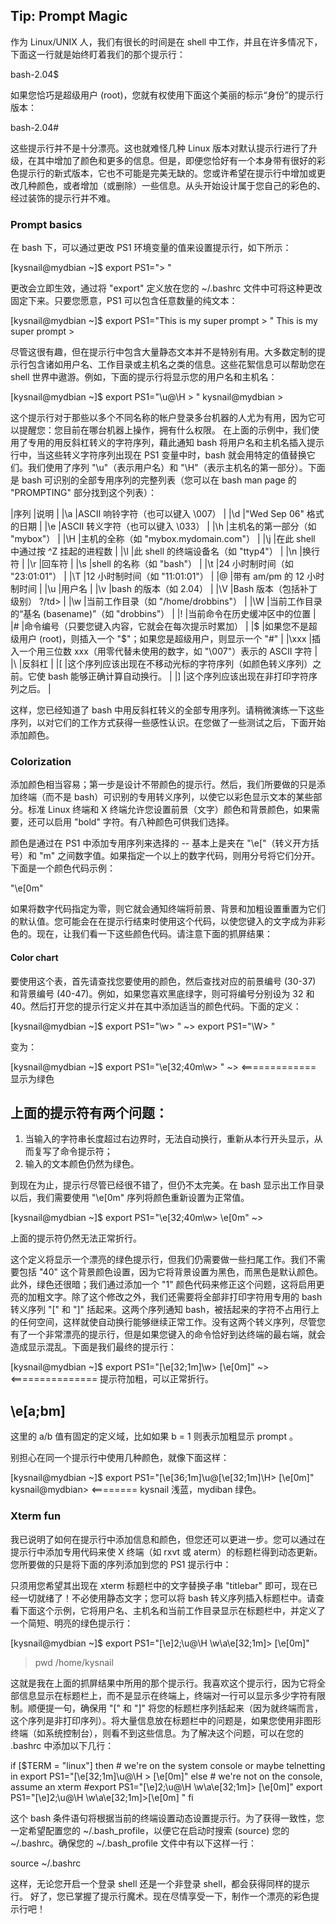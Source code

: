 ## Tip: Prompt Magic
作为 Linux/UNIX 人，我们有很长的时间是在 shell 中工作，并且在许多情况下，下面这一行就是始终盯着我们的那个提示行：

   bash-2.04$

如果您恰巧是超级用户 (root)，您就有权使用下面这个美丽的标示“身份”的提示行版本：

   bash-2.04#

这些提示行并不是十分漂亮。这也就难怪几种 Linux 版本对默认提示行进行了升级，在其中增加了颜色和更多的信息。但是，即便您恰好有一个本身带有很好的彩色提示行的新式版本，它也不可能是完美无缺的。您或许希望在提示行中增加或更改几种颜色，或者增加（或删除）一些信息。从头开始设计属于您自己的彩色的、经过装饰的提示行并不难。

### Prompt basics
在 bash 下，可以通过更改 PS1 环境变量的值来设置提示行，如下所示：

   [kysnail@mydbian ~]$ export PS1="> "
   > 

更改会立即生效，通过将 "export" 定义放在您的 ~/.bashrc 文件中可将这种更改固定下来。只要您愿意，PS1 可以包含任意数量的纯文本：

   [kysnail@mydbian ~]$ export PS1="This is my super prompt > "
   This is my super prompt > 

尽管这很有趣，但在提示行中包含大量静态文本并不是特别有用。大多数定制的提示行包含诸如用户名、工作目录或主机名之类的信息。这些花絮信息可以帮助您在 shell 世界中遨游。例如，下面的提示行将显示您的用户名和主机名：

   [kysnail@mydbian ~]$ export PS1="\u@\H > "
   kysnail@mydbian > 

这个提示行对于那些以多个不同名称的帐户登录多台机器的人尤为有用，因为它可以提醒您：您目前在哪台机器上操作，拥有什么权限。
在上面的示例中，我们使用了专用的用反斜杠转义的字符序列，藉此通知 bash 将用户名和主机名插入提示行中，当这些转义字符序列出现在 PS1 变量中时，bash 就会用特定的值替换它们。我们使用了序列 "\u"（表示用户名）和 "\H"（表示主机名的第一部分）。下面是 bash 可识别的全部专用序列的完整列表（您可以在 bash man page 的 "PROMPTING" 部分找到这个列表）：

   |序列    |说明                                                                         |
   |\a      |ASCII 响铃字符（也可以键入 \007）                                            |
   |\d      |"Wed Sep 06" 格式的日期                                                      |
   |\e      |ASCII 转义字符（也可以键入 \033）                                            |
   |\h      |主机名的第一部分（如 "mybox"）                                               |
   |\H      |主机的全称（如 "mybox.mydomain.com"）                                        |
   |\j      |在此 shell 中通过按 ^Z 挂起的进程数                                          |
   |\l      |此 shell 的终端设备名（如 "ttyp4"）                                          |
   |\n      |换行符                                                                       |
   |\r      |回车符                                                                       |
   |\s      |shell 的名称（如 "bash"）                                                    |
   |\t      |24 小时制时间（如 "23:01:01"）                                               |
   |\T      |12 小时制时间（如 "11:01:01"）                                               |
   |\@      |带有 am/pm 的 12 小时制时间                                                  |
   |\u      |用户名                                                                       |
   |\v      |bash 的版本（如 2.04）                                                       |
   |\V      |Bash 版本（包括补丁级别） ?/td>                                              |
   |\w      |当前工作目录（如 "/home/drobbins"）                                          |
   |\W      |当前工作目录的“基名 (basename)”（如 "drobbins"）                             |
   |\!      |当前命令在历史缓冲区中的位置                                                 |
   |\#      |命令编号（只要您键入内容，它就会在每次提示时累加）                           |
   |\$      |如果您不是超级用户 (root)，则插入一个 "$"；如果您是超级用户，则显示一个 "#"  |
   |\xxx    |插入一个用三位数 xxx（用零代替未使用的数字，如 "\007"）表示的 ASCII 字符     |
   |\\      |反斜杠                                                                       |
   |\[      |这个序列应该出现在不移动光标的字符序列（如颜色转义序列）之前。它使 bash 能够正确计算自动换行。    |
   |\]      |这个序列应该出现在非打印字符序列之后。                                       |

这样，您已经知道了 bash 中用反斜杠转义的全部专用序列。请稍微演练一下这些序列，以对它们的工作方式获得一些感性认识。在您做了一些测试之后，下面开始添加颜色。

### Colorization
添加颜色相当容易；第一步是设计不带颜色的提示行。然后，我们所要做的只是添加终端（而不是 bash）可识别的专用转义序列，以使它以彩色显示文本的某些部分。标准 Linux 终端和 X 终端允许您设置前景（文字）颜色和背景颜色，如果需要，还可以启用 "bold" 字符。有八种颜色可供我们选择。

颜色是通过在 PS1 中添加专用序列来选择的 -- 基本上是夹在 "\e["（转义开方括号）和 "m" 之间数字值。如果指定一个以上的数字代码，则用分号将它们分开。下面是一个颜色代码示例：

   "\e[0m"

如果将数字代码指定为零，则它就会通知终端将前景、背景和加粗设置重置为它们的默认值。您可能会在在提示行结束时使用这个代码，以使您键入的文字成为非彩色的。现在，让我们看一下这些颜色代码。请注意下面的抓屏结果：

#### Color chart
要使用这个表，首先请查找您要使用的颜色，然后查找对应的前景编号 (30-37) 和背景编号 (40-47)。例如，如果您喜欢黑底绿字，则可将编号分别设为 32 和 40。然后打开您的提示行定义并在其中添加适当的颜色代码。下面的定义：

   [kysnail@mydbian ~]$ export PS1="\w> "
   ~> export PS1="\W> "

变为：

   [kysnail@mydbian ~]$ export PS1="\e[32;40m\w> "
   ~>          <============= 显示为绿色

   上面的提示符有两个问题：
   -----------------------
   1. 当输入的字符串长度超过右边界时，无法自动换行，重新从本行开头显示，从而复写了命令提示符；
   2. 输入的文本颜色仍然为绿色。

到现在为止，提示行尽管已经很不错了，但仍不太完美。在 bash 显示出工作目录以后，我们需要使用 "\e[0m" 序列将颜色重新设置为正常值。

   [kysnail@mydbian ~]$ export PS1="\e[32;40m\w> \e[0m"
   ~> 

   上面的提示符仍然无法正常折行。

这个定义将显示一个漂亮的绿色提示行，但我们仍需要做一些扫尾工作。我们不需要包括 "40" 这个背景颜色设置，因为它将背景设置为黑色，而黑色是默认颜色。此外，绿色还很暗；我们通过添加一个 "1" 颜色代码来修正这个问题，这将启用更亮的加粗文字。除了这个修改之外，我们还需要将全部非打印字符用专用的 bash 转义序列 "\[" 和 "\]" 括起来。这两个序列通知 bash，被括起来的字符不占用行上的任何空间，这样就使自动换行能够继续正常工作。没有这两个转义序列，尽管您有了一个非常漂亮的提示行，但是如果您键入的命令恰好到达终端的最右端，就会造成显示混乱。下面是我们最终的提示行：

   [kysnail@mydbian ~]$ export PS1="\[\e[32;1m\]\w> \[\e[0m\]"
   ~>                <=============== 提示符加粗，可以正常折行。


   \e[a;bm]
   --------
   这里的 a/b 值有固定的定义域，比如如果 b = 1 则表示加粗显示 prompt 。

别担心在同一个提示行中使用几种颜色，就像下面这样：

   [kysnail@mydbian ~]$ export PS1="\[\e[36;1m\]\u@\[\e[32;1m\]\H> \[\e[0m\]"
   kysnail@mydbian>     <======== kysnail 浅蓝，mydiban 绿色。

### Xterm fun
我已说明了如何在提示行中添加信息和颜色，但您还可以更进一步。您可以通过在提示行中添加专用代码来使 X 终端（如 rxvt 或 aterm）的标题栏得到动态更新。您所要做的只是将下面的序列添加到您的 PS1 提示行中：

只须用您希望其出现在 xterm 标题栏中的文字替换子串 "titlebar" 即可，现在已经一切就绪了！不必使用静态文字；您可以将 bash 转义序列插入标题栏中。请查看下面这个示例，它将用户名、主机名和当前工作目录显示在标题栏中，并定义了一个简短、明亮的绿色提示行：

   [kysnail@mydbian ~]$ export PS1="\[\e]2;\u@\H \w\a\e[32;1m\]> \[\e[0m\]"
   > pwd
   /home/kysnail

这就是我在上面的抓屏结果中所用的那个提示行。我喜欢这个提示行，因为它将全部信息显示在标题栏上，而不是显示在终端上，终端对一行可以显示多少字符有限制。顺便提一句，确保用 "\[" 和 "\]" 将您的标题栏序列括起来（因为就终端而言，这个序列是非打印序列）。将大量信息放在标题栏中的问题是，如果您使用非图形终端（如系统控制台），则看不到这些信息。为了解决这个问题，可以在您的 .bashrc 中添加以下几行：

   if [$TERM = "linux"]
   then
      # we're on the system console or maybe telnetting in 
      export PS1="\[\e[32;1m\]\u@\H > \[\e[0m\]"
   else
      # we're not on the console, assume an xterm
      #export PS1="\[\e]2;\u@\H \w\a\e[32;1m\]> \[\e[0m\]"
      export PS1="\[\e]2;\u@\H \w\a\e[32;1m\]>\[\e[0m\] "
   fi

这个 bash 条件语句将根据当前的终端设置动态设置提示行。为了获得一致性，您一定希望配置您的 ~/.bash_profile，以便它在启动时搜索 (source) 您的 ~/.bashrc。确保您的 ~/.bash_profile 文件中有以下这样一行：

   source ~/.bashrc

这样，无论您开启一个登录 shell 还是一个非登录 shell，都会获得同样的提示行。
好了，您已掌握了提示行魔术。现在尽情享受一下，制作一个漂亮的彩色提示行吧！
